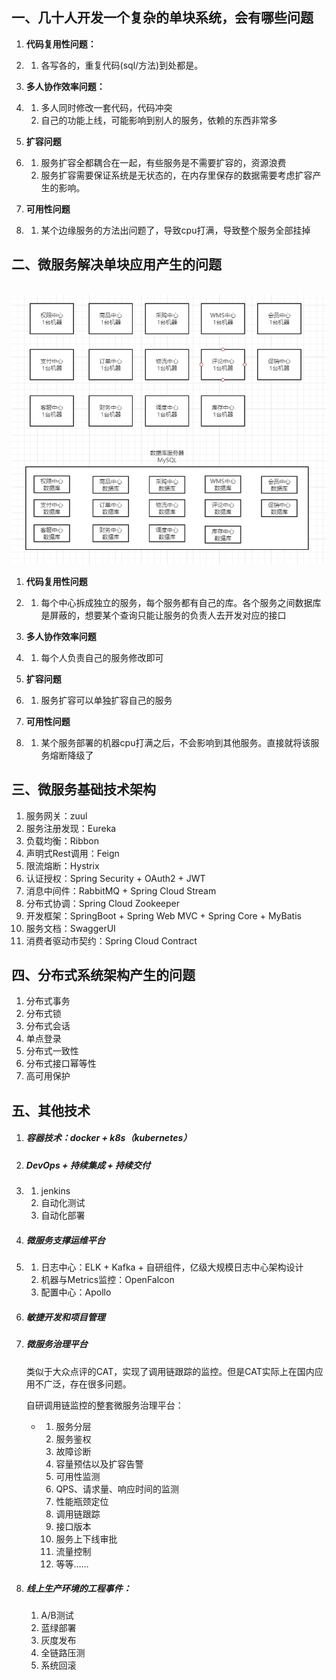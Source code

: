 ## 一、几十人开发一个复杂的单块系统，会有哪些问题

1. **代码复用性问题：**

2. 1. 各写各的，重复代码(sql/方法)到处都是。

3. **多人协作效率问题：**

4. 1. 多人同时修改一套代码，代码冲突
   2. 自己的功能上线，可能影响到别人的服务，依赖的东西非常多

5. **扩容问题**

6. 1. 服务扩容全都耦合在一起，有些服务是不需要扩容的，资源浪费
   2. 服务扩容需要保证系统是无状态的，在内存里保存的数据需要考虑扩容产生的影响。

7. **可用性问题**

8. 1. 某个边缘服务的方法出问题了，导致cpu打满，导致整个服务全部挂掉

## **二、微服务解决单块应用产生的问题**

​    ![微服务解决单块应用产生的问题](1-微服务概览.assets/微服务解决单块应用产生的问题.png)

1. **代码复用性问题**

2. 1. 每个中心拆成独立的服务，每个服务都有自己的库。各个服务之间数据库是屏蔽的，想要某个查询只能让服务的负责人去开发对应的接口

3. **多人协作效率问题**

4. 1. 每个人负责自己的服务修改即可

5. **扩容问题**

6. 1. 服务扩容可以单独扩容自己的服务

7. **可用性问题**

8. 1. 某个服务部署的机器cpu打满之后，不会影响到其他服务。直接就将该服务熔断降级了

## **三、微服务基础技术架构**

1. 服务网关：zuul
2. 服务注册发现：Eureka
3. 负载均衡：Ribbon
4. 声明式Rest调用：Feign
5. 限流熔断：Hystrix
6. 认证授权：Spring Security + OAuth2 + JWT
7. 消息中间件：RabbitMQ + Spring Cloud Stream
8. 分布式协调：Spring Cloud Zookeeper
9. 开发框架：SpringBoot + Spring Web MVC + Spring Core + MyBatis
10. 服务文档：SwaggerUI
11. 消费者驱动市契约：Spring Cloud Contract

## **四、分布式系统架构产生的问题**

1. 分布式事务
2. 分布式锁
3. 分布式会话
4. 单点登录
5. 分布式一致性
6. 分布式接口幂等性
7. 高可用保护

## **五、其他技术**

1. ##### 容器技术：docker + k8s（kubernetes）

2. ##### DevOps + 持续集成 + 持续交付

3. 1. jenkins
   2. 自动化测试
   3. 自动化部署

4. ##### 微服务支撑运维平台

5. 1. 日志中心：ELK + Kafka + 自研组件，亿级大规模日志中心架构设计
   2. 机器与Metrics监控：OpenFalcon
   3. 配置中心：Apollo

6. ##### 敏捷开发和项目管理

7. ##### 微服务治理平台

   类似于大众点评的CAT，实现了调用链跟踪的监控。但是CAT实际上在国内应用不广泛，存在很多问题。

   自研调用链监控的整套微服务治理平台：

   - 1. 服务分层
     2. 服务鉴权
     3. 故障诊断
     4. 容量预估以及扩容告警
     5. 可用性监测
     6. QPS、请求量、响应时间的监测
     7. 性能瓶颈定位
     8. 调用链跟踪
     9. 接口版本
     10. 服务上下线审批
     11. 流量控制
     12. 等等……

8. ##### 线上生产环境的工程事件：

   1. A/B测试
   2. 蓝绿部署
   3. 灰度发布
   4. 全链路压测
   5. 系统回滚

